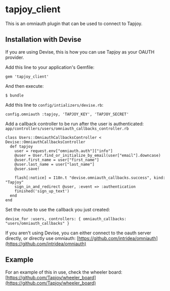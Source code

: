 # tapjoy_client

This is an omniauth plugin that can be used to connect to Tapjoy.

## Installation with Devise

If you are using Devise, this is how you can use Tapjoy as your OAUTH provider.

Add this line to your application's Gemfile:

    gem 'tapjoy_client'

And then execute:

    $ bundle

Add this line to `config/intializers/devise.rb`:

    config.omniauth :tapjoy, 'TAPJOY_KEY', 'TAPJOY_SECRET'

Add a callback controller to be run after the user is authenticated: `app/controllers/users/omniauth_callbacks_controller.rb`

    class Users::OmniauthCallbacksController < Devise::OmniauthCallbacksController
      def tapjoy
        user = request.env["omniauth.auth"]["info"]
        @user = User.find_or_initialize_by_email(user["email"].downcase)
        @user.first_name = user["first_name"]
        @user.last_name = user["last_name"]
        @user.save!

        flash[:notice] = I18n.t "devise.omniauth_callbacks.success", kind: "Tapjoy"
        sign_in_and_redirect @user, :event => :authentication
        finished('sign_up_text')
      end
    end

Set the route to use the callback you just created:

    devise_for :users, controllers: { omniauth_callbacks: "users/omniauth_callbacks" }

If you aren't using Devise, you can either connect to the oauth server directly,
or directly use omniauth: [https://github.com/intridea/omniauth](https://github.com/intridea/omniauth)

## Example

For an example of this in use, check the wheeler board: [https://github.com/Tapjoy/wheeler_board](https://github.com/Tapjoy/wheeler_board)
